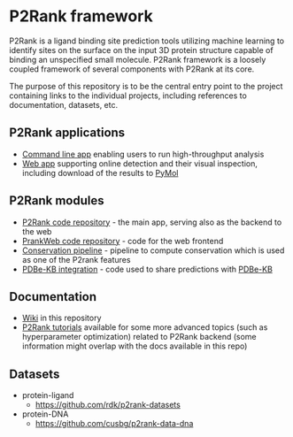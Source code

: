 # P2Rank framework

P2Rank is a ligand binding site prediction tools utilizing machine learning to identify sites on the surface on the input 3D protein structure capable of binding an unspecified small molecule. P2Rank framework is a loosely coupled framework of several components with P2Rank at its core.

The purpose of this repository is to be the central entry point to the project containing links to the individual projects, including references to documentation, datasets, etc.

## P2Rank applications
- [Command line app](https://github.com/rdk/p2rank) enabling users to run high-throughput analysis
- [Web app](https://p2rank.cz) supporting online detection and their visual inspection, including download of the results to [PyMol](https://pymol.org/)

## P2Rank modules

- [P2Rank code repository](https://github.com/rdk/p2rank) - the main app, serving also as the backend to the web
- [PrankWeb code repository](https://github.com/cusbg/prankweb) - code for the web frontend
- [Conservation pipeline](https://github.com/cusbg/sequence-conservation) - pipeline to compute conservation which is used as one of the P2rank features
- [PDBe-KB integration](https://github.com/cusbg/p2rank-pdbe-kb) - code used to share predictions with [PDBe-KB](https://www.ebi.ac.uk/pdbe/pdbe-kb)

## Documentation

- [Wiki](https://github.com/cusbg/p2rank-framework/wiki) in this repository
- [P2Rank tutorials](https://github.com/rdk/p2rank/tree/develop/misc/tutorials) available for some more advanced topics (such as hyperparameter optimization) related to P2Rank backend (some information might overlap with the docs available in this repo)

## Datasets
- protein-ligand
  - https://github.com/rdk/p2rank-datasets
- protein-DNA
  - https://github.com/cusbg/p2rank-data-dna

